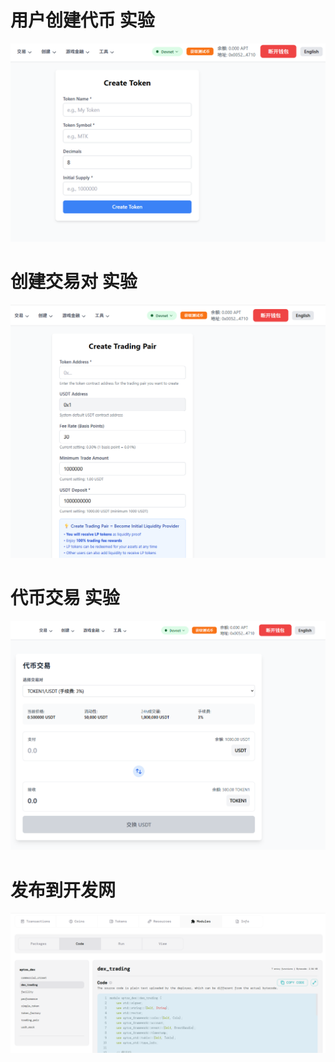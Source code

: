 # 用户创建代币 实验
![用户创建代币](image.png)

# 创建交易对 实验
![创建交易对](image-1.png)

# 代币交易 实验
![alt text](image-2.png)

# 发布到开发网
![alt text](image-3.png)